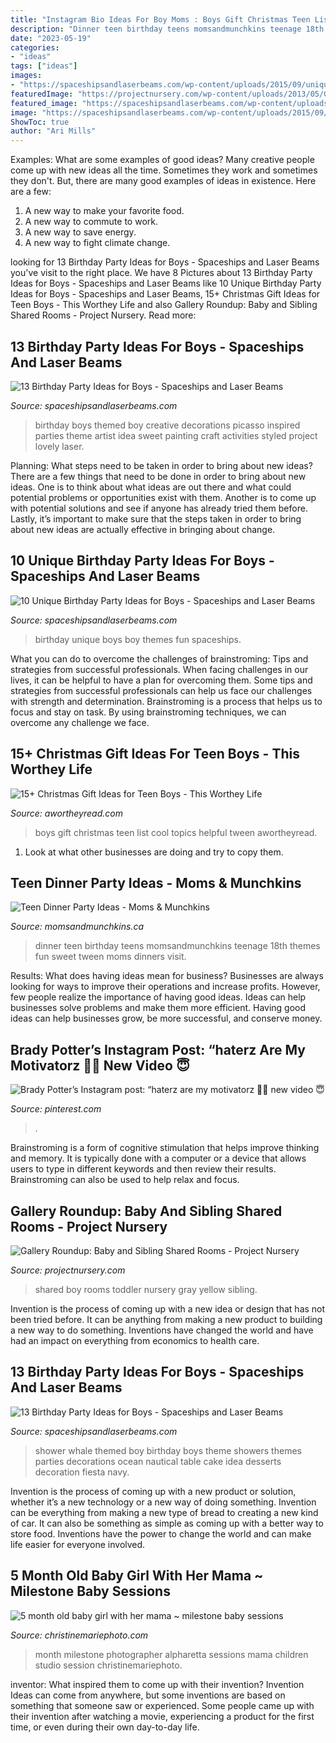 ```yaml
---
title: "Instagram Bio Ideas For Boy Moms : Boys Gift Christmas Teen List Cool Topics Helpful Tween Awortheyread"
description: "Dinner teen birthday teens momsandmunchkins teenage 18th themes fun sweet tween moms dinners visit"
date: "2023-05-19"
categories:
- "ideas"
tags: ["ideas"]
images:
- "https://spaceshipsandlaserbeams.com/wp-content/uploads/2015/09/unique-birthday-party-ideas-for-boys-fun.jpg.jpg"
featuredImage: "https://projectnursery.com/wp-content/uploads/2013/05/Gray-and-Yellow-Shared-Room.jpg"
featured_image: "https://spaceshipsandlaserbeams.com/wp-content/uploads/2016/03/9-boys-whale-themed-baby-shower.jpg"
image: "https://spaceshipsandlaserbeams.com/wp-content/uploads/2015/09/unique-birthday-party-ideas-for-boys-fun.jpg.jpg"
ShowToc: true
author: "Ari Mills"
---
```



Examples: What are some examples of good ideas?
Many creative people come up with new ideas all the time. Sometimes they work and sometimes they don't. But, there are many good examples of ideas in existence. Here are a few: 
1) A new way to make your favorite food. 
2) A new way to commute to work. 
3) A new way to save energy. 
4) A new way to fight climate change.

	

		
looking for 13 Birthday Party Ideas for Boys - Spaceships and Laser Beams you've visit to the right place. We have 8 Pictures about 13 Birthday Party Ideas for Boys - Spaceships and Laser Beams like 10 Unique Birthday Party Ideas for Boys - Spaceships and Laser Beams, 15+ Christmas Gift Ideas for Teen Boys - This Worthey Life and also Gallery Roundup: Baby and Sibling Shared Rooms - Project Nursery. Read more:
		
    
## 13 Birthday Party Ideas For Boys - Spaceships And Laser Beams

<img loading=lazy src="https://spaceshipsandlaserbeams.com/wp-content/uploads/2016/03/10-boys-art-party-ideas.jpg" onerror="this.onerror=null;this.src='https://tse4.mm.bing.net/th?id=OIP.H0QVg2sB3jpSbEaSSiB4fgHaLH&amp;pid=15.1';" alt="13 Birthday Party Ideas for Boys - Spaceships and Laser Beams">

_Source: spaceshipsandlaserbeams.com_

>birthday boys themed boy creative decorations picasso inspired parties theme artist idea sweet painting craft activities styled project lovely laser. 

	

Planning: What steps need to be taken in order to bring about new ideas?
There are a few things that need to be done in order to bring about new ideas. One is to think about what ideas are out there and what could potential problems or opportunities exist with them. Another is to come up with potential solutions and see if anyone has already tried them before. Lastly, it’s important to make sure that the steps taken in order to bring about new ideas are actually effective in bringing about change.

    
## 10 Unique Birthday Party Ideas For Boys - Spaceships And Laser Beams

<img loading=lazy src="https://spaceshipsandlaserbeams.com/wp-content/uploads/2015/09/unique-birthday-party-ideas-for-boys-fun.jpg.jpg" onerror="this.onerror=null;this.src='https://tse2.mm.bing.net/th?id=OIP.y8iO0fvm-BlWaq7WHoPNJQHaLH&amp;pid=15.1';" alt="10 Unique Birthday Party Ideas for Boys - Spaceships and Laser Beams">

_Source: spaceshipsandlaserbeams.com_

>birthday unique boys boy themes fun spaceships. 

	

What you can do to overcome the challenges of brainstroming: Tips and strategies from successful professionals.
When facing challenges in our lives, it can be helpful to have a plan for overcoming them. Some tips and strategies from successful professionals can help us face our challenges with strength and determination. Brainstroming is a process that helps us to focus and stay on task. By using brainstroming techniques, we can overcome any challenge we face.

    
## 15+ Christmas Gift Ideas For Teen Boys - This Worthey Life

<img loading=lazy src="https://i0.wp.com/www.awortheyread.com/wp-content/uploads/2016/12/15-Gift-Ideas-for-Teen-Boys.jpg" onerror="this.onerror=null;this.src='https://tse2.mm.bing.net/th?id=OIP.XfGUtoHIswFnk4xTUEC01wHaLG&amp;pid=15.1';" alt="15+ Christmas Gift Ideas for Teen Boys - This Worthey Life">

_Source: awortheyread.com_

>boys gift christmas teen list cool topics helpful tween awortheyread. 

	

1. Look at what other businesses are doing and try to copy them.

    
## Teen Dinner Party Ideas - Moms &amp; Munchkins

<img loading=lazy src="http://www.momsandmunchkins.ca/wp-content/uploads/2014/11/teen-dinner-party-ideas.jpg" onerror="this.onerror=null;this.src='https://tse1.mm.bing.net/th?id=OIP.WyZd9bcYYMzf6qFPbyPQ6QHaMd&amp;pid=15.1';" alt="Teen Dinner Party Ideas - Moms &amp; Munchkins">

_Source: momsandmunchkins.ca_

>dinner teen birthday teens momsandmunchkins teenage 18th themes fun sweet tween moms dinners visit. 

	

Results: What does having ideas mean for business?
Businesses are always looking for ways to improve their operations and increase profits. However, few people realize the importance of having good ideas. Ideas can help businesses solve problems and make them more efficient. Having good ideas can help businesses grow, be more successful, and conserve money.

    
## Brady Potter’s Instagram Post: “haterz Are My Motivatorz 🧚🌈 New Video 😇

<img loading=lazy src="https://i.pinimg.com/736x/31/6b/79/316b79b239e28278b353e216bf3fdc9a.jpg" onerror="this.onerror=null;this.src='https://tse1.mm.bing.net/th?id=OIP.1RAbaAAjiiQKBItwHyr-HAHaJP&amp;pid=15.1';" alt="Brady Potter’s Instagram post: “haterz are my motivatorz 🧚🌈 new video 😇">

_Source: pinterest.com_

>. 

	

Brainstroming is a form of cognitive stimulation that helps improve thinking and memory. It is typically done with a computer or a device that allows users to type in different keywords and then review their results. Brainstroming can also be used to help relax and focus.

    
## Gallery Roundup: Baby And Sibling Shared Rooms - Project Nursery

<img loading=lazy src="https://projectnursery.com/wp-content/uploads/2013/05/Gray-and-Yellow-Shared-Room.jpg" onerror="this.onerror=null;this.src='https://tse1.mm.bing.net/th?id=OIP.UH3UVt64vTpHef0fq2brCwHaJ5&amp;pid=15.1';" alt="Gallery Roundup: Baby and Sibling Shared Rooms - Project Nursery">

_Source: projectnursery.com_

>shared boy rooms toddler nursery gray yellow sibling. 

	

Invention is the process of coming up with a new idea or design that has not been tried before. It can be anything from making a new product to building a new way to do something. Inventions have changed the world and have had an impact on everything from economics to health care.

    
## 13 Birthday Party Ideas For Boys - Spaceships And Laser Beams

<img loading=lazy src="https://spaceshipsandlaserbeams.com/wp-content/uploads/2016/03/9-boys-whale-themed-baby-shower.jpg" onerror="this.onerror=null;this.src='https://tse2.mm.bing.net/th?id=OIP.hA4gmCecTE2bSbS68chA9QHaKl&amp;pid=15.1';" alt="13 Birthday Party Ideas for Boys - Spaceships and Laser Beams">

_Source: spaceshipsandlaserbeams.com_

>shower whale themed boy birthday boys theme showers themes parties decorations ocean nautical table cake idea desserts decoration fiesta navy. 

	

Invention is the process of coming up with a new product or solution, whether it’s a new technology or a new way of doing something. Invention can be everything from making a new type of bread to creating a new kind of car. It can also be something as simple as coming up with a better way to store food. Inventions have the power to change the world and can make life easier for everyone involved.

    
## 5 Month Old Baby Girl With Her Mama ~ Milestone Baby Sessions

<img loading=lazy src="http://www.christinemariephoto.com/wp-content/uploads/2018/02/2018-02-09_0005.jpg" onerror="this.onerror=null;this.src='https://tse2.mm.bing.net/th?id=OIP.IVUkjpwH-ruZpaRl50UFIgHaE8&amp;pid=15.1';" alt="5 month old baby girl with her mama ~ milestone baby sessions">

_Source: christinemariephoto.com_

>month milestone photographer alpharetta sessions mama children studio session christinemariephoto. 

	

inventor: What inspired them to come up with their invention?
Invention Ideas can come from anywhere, but some inventions are based on something that someone saw or experienced. Some people came up with their invention after watching a movie, experiencing a product for the first time, or even during their own day-to-day life.

